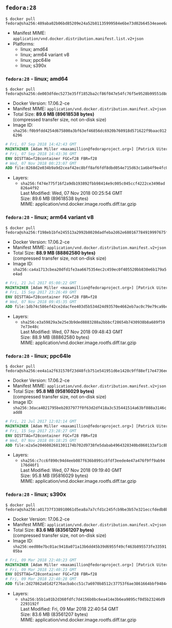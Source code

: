 ## `fedora:28`

```console
$ docker pull fedora@sha256:489aba02b06bd85209e24a52b81135999584e6be73d02b64534eaee6ac782384
```

-	Manifest MIME: `application/vnd.docker.distribution.manifest.list.v2+json`
-	Platforms:
	-	linux; amd64
	-	linux; arm64 variant v8
	-	linux; ppc64le
	-	linux; s390x

### `fedora:28` - linux; amd64

```console
$ docker pull fedora@sha256:de003dfdec5273e35ff1852ba2cf86f047e54fc76f5e9528b99551d8d49e31f1
```

-	Docker Version: 17.06.2-ce
-	Manifest MIME: `application/vnd.docker.distribution.manifest.v2+json`
-	Total Size: **89.6 MB (89618538 bytes)**  
	(compressed transfer size, not on-disk size)
-	Image ID: `sha256:f0b9fdd4254d675800a3bf63ef46856dc6920b760918d571622f9baac0126296`

```dockerfile
# Fri, 07 Sep 2018 14:42:43 GMT
MAINTAINER [Adam Miller <maxamillion@fedoraproject.org>] [Patrick Uiterwijk <patrick@puiterwijk.org>]
# Fri, 07 Sep 2018 14:43:36 GMT
ENV DISTTAG=f28container FGC=f28 FBR=f28
# Wed, 07 Nov 2018 00:23:07 GMT
ADD file:8268d2e034b9a9d2ceaf42ec8bff8af6fdf8dbd054e715d63c1a6b4f9e4fc052 in / 
```

-	Layers:
	-	`sha256:f474e775f16f2a9db193892fbb98414e9c005c045ccf4222ce3490ad826a4f92`  
		Last Modified: Wed, 07 Nov 2018 00:25:54 GMT  
		Size: 89.6 MB (89618538 bytes)  
		MIME: application/vnd.docker.image.rootfs.diff.tar.gzip

### `fedora:28` - linux; arm64 variant v8

```console
$ docker pull fedora@sha256:f198eb1bfe245513a2992b8020dadfeba2d62e680167784919997675f0d9e92a
```

-	Docker Version: 17.06.2-ce
-	Manifest MIME: `application/vnd.docker.distribution.manifest.v2+json`
-	Total Size: **88.9 MB (88862580 bytes)**  
	(compressed transfer size, not on-disk size)
-	Image ID: `sha256:ca4a1713cbea20dfd1fe3aa6675354ec2c459ec0f405520bb838e6b179a5e4ad`

```dockerfile
# Fri, 21 Jul 2017 05:00:22 GMT
MAINTAINER [Adam Miller <maxamillion@fedoraproject.org>] [Patrick Uiterwijk <patrick@puiterwijk.org>]
# Fri, 15 Sep 2017 23:26:49 GMT
ENV DISTTAG=f28container FGC=f28 FBR=f28
# Wed, 07 Nov 2018 09:45:35 GMT
ADD file:1db74c586ef42ce2dacfee403d5b534d24d93570e4662eb7ac0c79e79ca9bcd3 in / 
```

-	Layers:
	-	`sha256:e3a59829a3e25e3b9ded8883288a2bbbcf28654b7430938b8a689f597e73e48c`  
		Last Modified: Wed, 07 Nov 2018 09:48:43 GMT  
		Size: 88.9 MB (88862580 bytes)  
		MIME: application/vnd.docker.image.rootfs.diff.tar.gzip

### `fedora:28` - linux; ppc64le

```console
$ docker pull fedora@sha256:ee4a1a2f631570f23d48fcb751e541951d6e1428c9ff88ef17e4736ee45c7f75
```

-	Docker Version: 17.06.2-ce
-	Manifest MIME: `application/vnd.docker.distribution.manifest.v2+json`
-	Total Size: **95.8 MB (95816029 bytes)**  
	(compressed transfer size, not on-disk size)
-	Image ID: `sha256:3daca4021795beb2037977f0f63d2df418a3c535441514a63bf888a3146cadd8`

```dockerfile
# Fri, 21 Jul 2017 12:02:14 GMT
MAINTAINER [Adam Miller <maxamillion@fedoraproject.org>] [Patrick Uiterwijk <patrick@puiterwijk.org>]
# Fri, 15 Sep 2017 23:28:27 GMT
ENV DISTTAG=f28container FGC=f28 FBR=f28
# Wed, 07 Nov 2018 09:18:25 GMT
ADD file:e2a5e2046082681301174b702d9738fe5dabab4964328340bd860133af1c8bfa in / 
```

-	Layers:
	-	`sha256:c7cc6f890c94d4eeb087f636b8991c8fdf3eede4e47a476f9ff9ab94176d46f1`  
		Last Modified: Wed, 07 Nov 2018 09:19:40 GMT  
		Size: 95.8 MB (95816029 bytes)  
		MIME: application/vnd.docker.image.rootfs.diff.tar.gzip

### `fedora:28` - linux; s390x

```console
$ docker pull fedora@sha256:a01737f338910061d5ea8a7a7cfd1c245fcb9be3b57e321eccfdedb8b5fccbff
```

-	Docker Version: 17.06.2-ce
-	Manifest MIME: `application/vnd.docker.distribution.manifest.v2+json`
-	Total Size: **83.6 MB (83561207 bytes)**  
	(compressed transfer size, not on-disk size)
-	Image ID: `sha256:eed08e7bc01ac9418a071a13b6dd45b39d6955f49cf463b895573fe3359105ba`

```dockerfile
# Fri, 09 Mar 2018 22:40:23 GMT
MAINTAINER [Adam Miller <maxamillion@fedoraproject.org>] [Patrick Uiterwijk <patrick@puiterwijk.org>]
# Fri, 09 Mar 2018 22:40:23 GMT
ENV DISTTAG=f28container FGC=f28 FBR=f28
# Fri, 09 Mar 2018 22:40:28 GMT
ADD file:2d27862a01d2f276acbabcc51c7a6970b8512c37753f6ae3861664bbf948441d in / 
```

-	Layers:
	-	`sha256:b5b1a01b2d360fdfc7d4156b8bc6ea414e3b6ea9895cf0d5b23246d92293192f`  
		Last Modified: Fri, 09 Mar 2018 22:40:54 GMT  
		Size: 83.6 MB (83561207 bytes)  
		MIME: application/vnd.docker.image.rootfs.diff.tar.gzip
